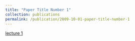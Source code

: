 ```yaml
---
title: "Paper Title Number 1"
collection: publications
permalink: /publication/2009-10-01-paper-title-number-1
---
```

[lecture 1](https://github.com/smcnew/ECOL_596_DataScience/blob/master/files/Lecture1.pdf)
